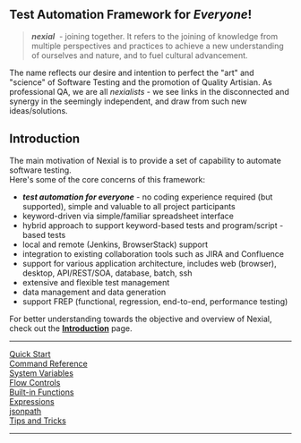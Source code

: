 ## Test Automation Framework for _Everyone_!

> _**nexial**_  - joining together.  It refers to the joining of knowledge from multiple perspectives 
and practices to achieve a new understanding of ourselves and nature, and to fuel cultural 
advancement. 

The name reflects our desire and intention to perfect the "art" and "science" of Software Testing 
and the promotion of Quality Artisian.  As professional QA, we are all _nexialists_ - we see links
in the disconnected and synergy in the seemingly independent, and draw from such new 
ideas/solutions.


## Introduction

The main motivation of Nexial is to provide a set of capability to automate software testing.  
Here's some of the core concerns of this framework:

* ***test automation for everyone*** - no coding experience required (but supported), simple and 
  valuable to all project participants
* keyword-driven via simple/familiar spreadsheet interface
* hybrid approach to support keyword-based tests and program/script -based tests
* local and remote (Jenkins, BrowserStack) support
* integration to existing collaboration tools such as JIRA and Confluence
* support for various application architecture, includes web (browser), desktop, API/REST/SOA, 
		database, batch, ssh
* extensive and flexible test management
* data management and data generation
* support FREP (functional, regression, end-to-end, performance testing)

For better understanding towards the objective and overview of Nexial, check out 
the **[Introduction](quickstart/IntroductionAndFAQ)** page.

---------------------------------------------

<div class="quick_link"><a href="quickstart/QuickStart">Quick Start</a></div>
<div class="quick_link"><a href="commands/">Command Reference</a></div>
<div class="quick_link"><a href="systemvars/">System Variables</a></div>
<div class="quick_link"><a href="flowcontrol/">Flow Controls</a></div>

<div style="clear:both" />

<div class="quick_link"><a href="functions/">Built-in Functions</a></div>
<div class="quick_link"><a href="expressions/">Expressions</a></div>
<div class="quick_link"><a href="jsonpath/">jsonpath</a></div>
<div class="quick_link"><a href="tipsandtricks/">Tips and Tricks</a></div>

<div style="clear:both" />

---------------------------------------------
